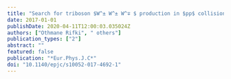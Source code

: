 ```yaml
---
title: "Search for triboson $W^± W^± W^∓ $ production in $pp$ collisions at $sqrts=8$   $text TeV$ with the ATLAS detector"
date: 2017-01-01
publishDate: 2020-04-11T12:00:03.035024Z
authors: ["Othmane Rifki", " others"]
publication_types: ["2"]
abstract: ""
featured: false
publication: "*Eur.Phys.J.C*"
doi: "10.1140/epjc/s10052-017-4692-1"
---
```


